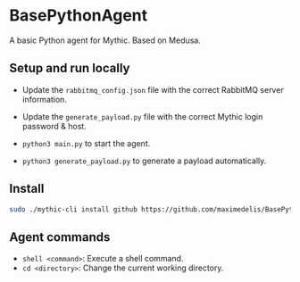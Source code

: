 # BasePythonAgent

A basic Python agent for Mythic. Based on Medusa.

## Setup and run locally

- Update the `rabbitmq_config.json` file with the correct RabbitMQ server information.
- Update the `generate_payload.py` file with the correct Mythic login password & host.

- `python3 main.py` to start the agent.
- `python3 generate_payload.py` to generate a payload automatically.

## Install

```bash
sudo ./mythic-cli install github https://github.com/maximedelis/BasePythonAgent.git
```

## Agent commands

- `shell <command>`: Execute a shell command.
- `cd <directory>`: Change the current working directory.